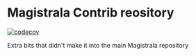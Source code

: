 # Magistrala Contrib reository

[![codecov](https://codecov.io/gh/absmach/mg-contrib/graph/badge.svg?token=0OD8Qw0Mxd)](https://codecov.io/gh/absmach/mg-contrib)

Extra bits that didn't make it into the main Magistrala repository
